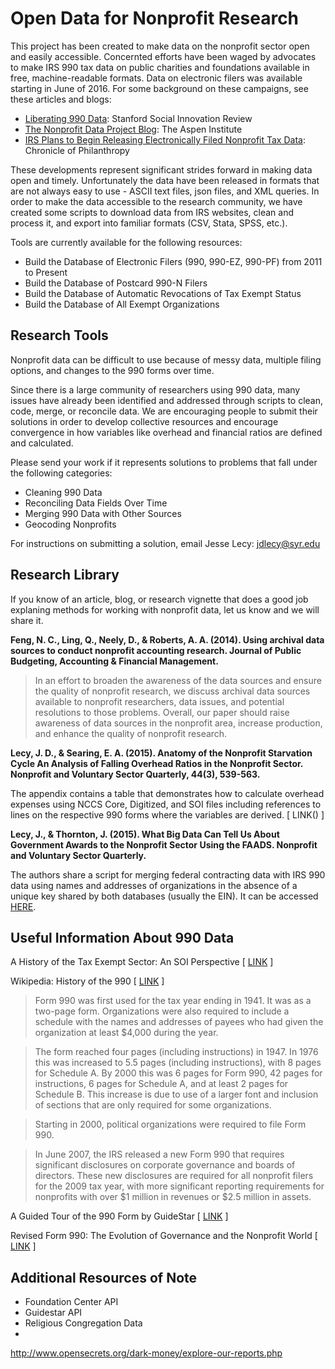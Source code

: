 # Open Data for Nonprofit Research

This project has been created to make data on the nonprofit sector open and easily accessible. Concernted efforts have been waged by advocates to make IRS 990 tax data on public charities and foundations available in free, machine-readable formats. Data on electronic filers was available starting in June of 2016. For some background on these campaigns, see these articles and blogs:

* [Liberating 990 Data](http://ssir.org/articles/entry/liberating_990_data): Stanford Social Innovation Review
* [The Nonprofit Data Project Blog](https://www.aspeninstitute.org/programs/program-on-philanthropy-and-social-innovation-psi/nonprofit-data-project-updates/): The Aspen Institute
* [IRS Plans to Begin Releasing Electronically Filed Nonprofit Tax Data](https://philanthropy.com/article/IRS-Plans-to-Begin-Releasing/231265): Chronicle of Philanthropy

These developments represent significant strides forward in making data open and timely. Unfortunately the data have been released in formats that are not always easy to use - ASCII text files, json files, and XML queries. In order to make the data accessible to the research community, we have created some scripts to download data from IRS websites, clean and process it, and export into familiar formats (CSV, Stata, SPSS, etc.).

Tools are currently available for the following resources:

* Build the Database of Electronic Filers (990, 990-EZ, 990-PF) from 2011 to Present
* Build the Database of Postcard 990-N Filers 
* Build the Database of Automatic Revocations of Tax Exempt Status
* Build the Database of All Exempt Organizations



## Research Tools

Nonprofit data can be difficult to use because of messy data, multiple filing options, and changes to the 990 forms over time. 

Since there is a large community of researchers using 990 data, many issues have already been identified and addressed through scripts to clean, code, merge, or reconcile data. We are encouraging people to submit their solutions in order to develop collective resources and encourage convergence in how variables like overhead and financial ratios are defined and calculated. 

Please send your work if it represents solutions to problems that fall under the following categories: 

* Cleaning 990 Data
* Reconciling Data Fields Over Time
* Merging 990 Data with Other Sources
* Geocoding Nonprofits

For instructions on submitting a solution, email Jesse Lecy: jdlecy@syr.edu


## Research Library

If you know of an article, blog, or research vignette that does a good job explaning methods for working with nonprofit data, let us know and we will share it.

**Feng, N. C., Ling, Q., Neely, D., & Roberts, A. A. (2014). Using archival data sources to conduct nonprofit accounting research. Journal of Public Budgeting, Accounting & Financial Management.**

> In an effort to broaden the awareness of the data sources and ensure the quality of nonprofit research, we discuss archival data sources available to nonprofit researchers, data issues, and potential resolutions to those problems. Overall, our paper should raise awareness of data sources in the nonprofit area, increase production, and enhance the quality of nonprofit research.


**Lecy, J. D., & Searing, E. A. (2015). Anatomy of the Nonprofit Starvation Cycle An Analysis of Falling Overhead Ratios in the Nonprofit Sector. Nonprofit and Voluntary Sector Quarterly, 44(3), 539-563.**

The appendix contains a table that demonstrates how to calculate overhead expenses using NCCS Core, Digitized, and SOI files including references to lines on the respective 990 forms where the variables are derived. [ LINK() ]


**Lecy, J., & Thornton, J. (2015). What Big Data Can Tell Us About Government Awards to the Nonprofit Sector Using the FAADS. Nonprofit and Voluntary Sector Quarterly.**

The authors share a script for merging federal contracting data with IRS 990 data using names and addresses of organizations in the absence of a unique key shared by both databases (usually the EIN). It can be accessed [HERE](https://github.com/lecy/FAADS-NCCS-Crosswalk/blob/master/README.md). 




## Useful Information About 990 Data

A History of the Tax Exempt Sector: An SOI Perspective [ [LINK](https://www.irs.gov/pub/irs-soi/tehistory.pdf) ]

Wikipedia: History of the 990 [ [LINK](https://en.wikipedia.org/wiki/Form_990#History) ]

> Form 990 was first used for the tax year ending in 1941. It was as a two-page form. Organizations were also required to include a schedule with the names and addresses of payees who had given the organization at least $4,000 during the year.

> The form reached four pages (including instructions) in 1947. In 1976 this was increased to 5.5 pages (including instructions), with 8 pages for Schedule A. By 2000 this was 6 pages for Form 990, 42 pages for instructions, 6 pages for Schedule A, and at least 2 pages for Schedule B. This increase is due to use of a larger font and inclusion of sections that are only required for some organizations.

> Starting in 2000, political organizations were required to file Form 990.

> In June 2007, the IRS released a new Form 990 that requires significant disclosures on corporate governance and boards of directors. These new disclosures are required for all nonprofit filers for the 2009 tax year, with more significant reporting requirements for nonprofits with over $1 million in revenues or $2.5 million in assets.

A Guided Tour of the 990 Form by GuideStar [ [LINK](https://www.guidestar.org/ViewCmsFile.aspx?ContentID=4208) ]

Revised Form 990: The Evolution of Governance and the Nonprofit World [ [LINK](http://www.thetaxadviser.com/issues/2009/aug/revisedform990theevolutionofgovernanceandthenonprofitworld.html) ]



## Additional Resources of Note

* Foundation Center API
* Guidestar API
* Religious Congregation Data
* 
http://www.opensecrets.org/dark-money/explore-our-reports.php
